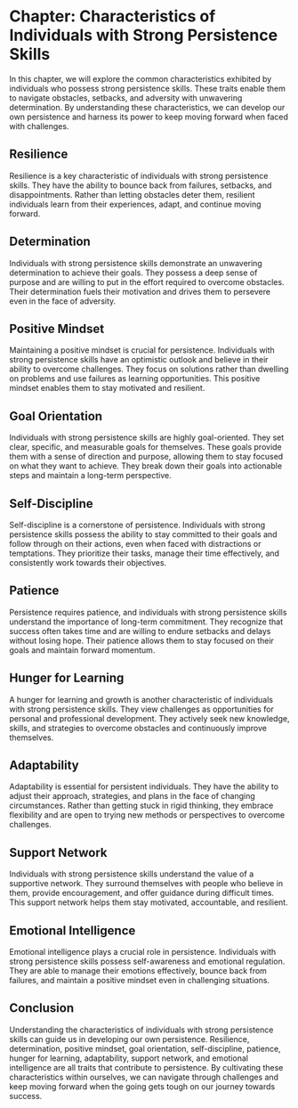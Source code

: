 Chapter: Characteristics of Individuals with Strong Persistence Skills
======================================================================

In this chapter, we will explore the common characteristics exhibited by individuals who possess strong persistence skills. These traits enable them to navigate obstacles, setbacks, and adversity with unwavering determination. By understanding these characteristics, we can develop our own persistence and harness its power to keep moving forward when faced with challenges.

Resilience
----------

Resilience is a key characteristic of individuals with strong persistence skills. They have the ability to bounce back from failures, setbacks, and disappointments. Rather than letting obstacles deter them, resilient individuals learn from their experiences, adapt, and continue moving forward.

Determination
-------------

Individuals with strong persistence skills demonstrate an unwavering determination to achieve their goals. They possess a deep sense of purpose and are willing to put in the effort required to overcome obstacles. Their determination fuels their motivation and drives them to persevere even in the face of adversity.

Positive Mindset
----------------

Maintaining a positive mindset is crucial for persistence. Individuals with strong persistence skills have an optimistic outlook and believe in their ability to overcome challenges. They focus on solutions rather than dwelling on problems and use failures as learning opportunities. This positive mindset enables them to stay motivated and resilient.

Goal Orientation
----------------

Individuals with strong persistence skills are highly goal-oriented. They set clear, specific, and measurable goals for themselves. These goals provide them with a sense of direction and purpose, allowing them to stay focused on what they want to achieve. They break down their goals into actionable steps and maintain a long-term perspective.

Self-Discipline
---------------

Self-discipline is a cornerstone of persistence. Individuals with strong persistence skills possess the ability to stay committed to their goals and follow through on their actions, even when faced with distractions or temptations. They prioritize their tasks, manage their time effectively, and consistently work towards their objectives.

Patience
--------

Persistence requires patience, and individuals with strong persistence skills understand the importance of long-term commitment. They recognize that success often takes time and are willing to endure setbacks and delays without losing hope. Their patience allows them to stay focused on their goals and maintain forward momentum.

Hunger for Learning
-------------------

A hunger for learning and growth is another characteristic of individuals with strong persistence skills. They view challenges as opportunities for personal and professional development. They actively seek new knowledge, skills, and strategies to overcome obstacles and continuously improve themselves.

Adaptability
------------

Adaptability is essential for persistent individuals. They have the ability to adjust their approach, strategies, and plans in the face of changing circumstances. Rather than getting stuck in rigid thinking, they embrace flexibility and are open to trying new methods or perspectives to overcome challenges.

Support Network
---------------

Individuals with strong persistence skills understand the value of a supportive network. They surround themselves with people who believe in them, provide encouragement, and offer guidance during difficult times. This support network helps them stay motivated, accountable, and resilient.

Emotional Intelligence
----------------------

Emotional intelligence plays a crucial role in persistence. Individuals with strong persistence skills possess self-awareness and emotional regulation. They are able to manage their emotions effectively, bounce back from failures, and maintain a positive mindset even in challenging situations.

Conclusion
----------

Understanding the characteristics of individuals with strong persistence skills can guide us in developing our own persistence. Resilience, determination, positive mindset, goal orientation, self-discipline, patience, hunger for learning, adaptability, support network, and emotional intelligence are all traits that contribute to persistence. By cultivating these characteristics within ourselves, we can navigate through challenges and keep moving forward when the going gets tough on our journey towards success.
